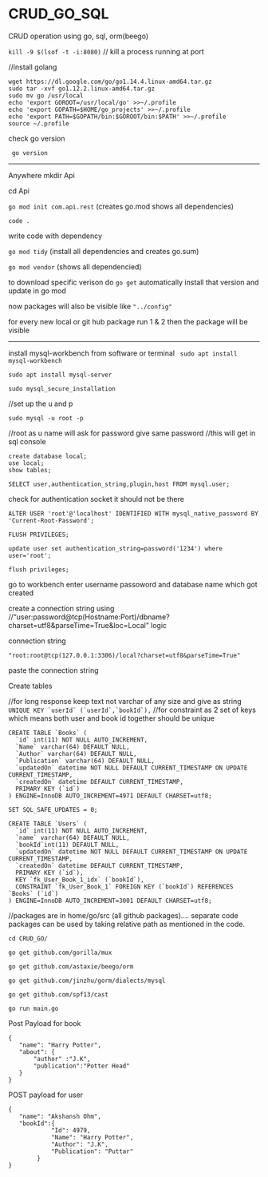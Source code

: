 # CRUD_GO_SQL
CRUD operation using go, sql, orm(beego)

```kill -9 $(lsof -t -i:8080)``` // kill a process running at port 


//install golang
```
wget https://dl.google.com/go/go1.14.4.linux-amd64.tar.gz
sudo tar -xvf go1.12.2.linux-amd64.tar.gz
sudo mv go /usr/local
echo 'export GOROOT=/usr/local/go' >>~/.profile
echo 'export GOPATH=$HOME/go_projects' >>~/.profile
echo 'export PATH=$GOPATH/bin:$GOROOT/bin:$PATH' >>~/.profile
source ~/.profile
```
check go version

``` go version```

----------------------------------------------------------------------------------------------------------------------
Anywhere mkdir Api


cd Api



```go mod init com.api.rest``` (creates go.mod shows all dependencies)



```code .```


write code with dependency



```go mod tidy``` (install all dependencies and creates go.sum)



```go mod vendor``` (shows all dependencied)


to download specific verison do ```go get``` automatically install that version and update in go mod

now packages will also be visible like ```"../config"```

for every new local or git hub package run 1 &  2 then the package will be visible


----------------------------------------------------------------------------------------------------------------------------------------------------------


install mysql-workbench from software or terminal 
``` sudo apt install mysql-workbench```


```sudo apt install mysql-server```

```sudo mysql_secure_installation```

//set up the u and p

```sudo mysql -u root -p```

//root as u name will ask for password give same password 
//this will get in sql console

```show databases;
create database local;
use local;
show tables;
```


```SELECT user,authentication_string,plugin,host FROM mysql.user;```

check for authentication socket it should not be there


```ALTER USER 'root'@'localhost' IDENTIFIED WITH mysql_native_password BY 'Current-Root-Password';```


```FLUSH PRIVILEGES;```


```update user set authentication_string=password('1234') where user='root';```

 ```flush privileges;```

go to workbench enter username passoword and database name which got created 

create a connection string using //“user:password@tcp(Hostname:Port)/dbname?charset=utf8&parseTime=True&loc=Local” logic

connection string

``` "root:root@tcp(127.0.0.1:3306)/local?charset=utf8&parseTime=True" ```

paste the connection string 

Create tables

//for long response keep text not varchar of any size and give as string
```UNIQUE KEY `userId` (`userId`,`bookId`),```  //for constraint as 2 set of keys which means both user and book id together should be unique

```
CREATE TABLE `Books` (
  `id` int(11) NOT NULL AUTO_INCREMENT,
  `Name` varchar(64) DEFAULT NULL,
  `Author` varchar(64) DEFAULT NULL,
  `Publication` varchar(64) DEFAULT NULL,
  `updatedOn` datetime NOT NULL DEFAULT CURRENT_TIMESTAMP ON UPDATE CURRENT_TIMESTAMP,
  `createdOn` datetime DEFAULT CURRENT_TIMESTAMP,
  PRIMARY KEY (`id`)
) ENGINE=InnoDB AUTO_INCREMENT=4971 DEFAULT CHARSET=utf8;
```


```SET SQL_SAFE_UPDATES = 0;```

```
CREATE TABLE `Users` (
  `id` int(11) NOT NULL AUTO_INCREMENT,
  `name` varchar(64) DEFAULT NULL,
  `bookId`int(11) DEFAULT NULL,
  `updatedOn` datetime NOT NULL DEFAULT CURRENT_TIMESTAMP ON UPDATE CURRENT_TIMESTAMP,
  `createdOn` datetime DEFAULT CURRENT_TIMESTAMP,
  PRIMARY KEY (`id`),
  KEY `fk_User_Book_1_idx` (`bookId`),
  CONSTRAINT `fk_User_Book_1` FOREIGN KEY (`bookId`) REFERENCES `Books` (`id`)
) ENGINE=InnoDB AUTO_INCREMENT=3001 DEFAULT CHARSET=utf8;
```


//packages are in home/go/src (all github packages).... separate code packages can be used by taking relative path as mentioned in the code.

```cd CRUD_GO/```

```go get github.com/gorilla/mux```

```go get github.com/astaxie/beego/orm```

```go get github.com/jinzhu/gorm/dialects/mysql```

```go get github.com/spf13/cast```

```go run main.go```


Post Payload for book
```
{
   "name": "Harry Potter",
   "about": {
       "author" :"J.K",
       "publication":"Potter Head"
   }
} 
```


POST payload for user

```
{
   "name": "Akshansh Ohm",
   "bookId":{
            "Id": 4979,
            "Name": "Harry Potter",
            "Author": "J.K",
            "Publication": "Puttar"
        }
} 
```


